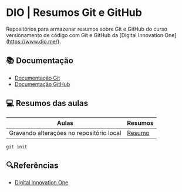 
# DIO | Resumos Git e GitHub 

Repositórios para armazenar resumos sobre Git e GitHub do curso versionamento de código com Git e GitHub da [Digital Innovation One] (https://www.dio.me/).

## 📚 Documentação
- [Documentação Git](https://git-scm.com/doc)
- [Documentação GitHub](https://docs.github.com/)

## 💻 Resumos das aulas

| Aulas | Resumos |
|------|---------|
| Gravando alterações no repositório local | [Resumo]() |

```
git init 
```
## 🔍Referências 

- [Digital Innovation One]().
